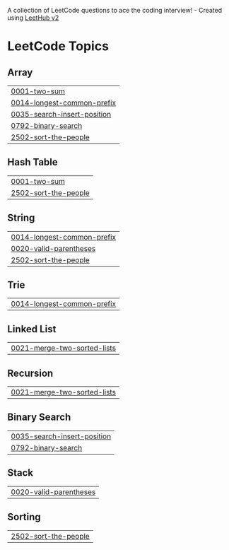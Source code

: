 A collection of LeetCode questions to ace the coding interview! - Created using [LeetHub v2](https://github.com/arunbhardwaj/LeetHub-2.0)
<!---LeetCode Topics Start-->
# LeetCode Topics
## Array
|  |
| ------- |
| [0001-two-sum](https://github.com/Hayatkheyredin/leetcode-solutions/tree/master/0001-two-sum) |
| [0014-longest-common-prefix](https://github.com/Hayatkheyredin/leetcode-solutions/tree/master/0014-longest-common-prefix) |
| [0035-search-insert-position](https://github.com/Hayatkheyredin/leetcode-solutions/tree/master/0035-search-insert-position) |
| [0792-binary-search](https://github.com/Hayatkheyredin/leetcode-solutions/tree/master/0792-binary-search) |
| [2502-sort-the-people](https://github.com/Hayatkheyredin/leetcode-solutions/tree/master/2502-sort-the-people) |
## Hash Table
|  |
| ------- |
| [0001-two-sum](https://github.com/Hayatkheyredin/leetcode-solutions/tree/master/0001-two-sum) |
| [2502-sort-the-people](https://github.com/Hayatkheyredin/leetcode-solutions/tree/master/2502-sort-the-people) |
## String
|  |
| ------- |
| [0014-longest-common-prefix](https://github.com/Hayatkheyredin/leetcode-solutions/tree/master/0014-longest-common-prefix) |
| [0020-valid-parentheses](https://github.com/Hayatkheyredin/leetcode-solutions/tree/master/0020-valid-parentheses) |
| [2502-sort-the-people](https://github.com/Hayatkheyredin/leetcode-solutions/tree/master/2502-sort-the-people) |
## Trie
|  |
| ------- |
| [0014-longest-common-prefix](https://github.com/Hayatkheyredin/leetcode-solutions/tree/master/0014-longest-common-prefix) |
## Linked List
|  |
| ------- |
| [0021-merge-two-sorted-lists](https://github.com/Hayatkheyredin/leetcode-solutions/tree/master/0021-merge-two-sorted-lists) |
## Recursion
|  |
| ------- |
| [0021-merge-two-sorted-lists](https://github.com/Hayatkheyredin/leetcode-solutions/tree/master/0021-merge-two-sorted-lists) |
## Binary Search
|  |
| ------- |
| [0035-search-insert-position](https://github.com/Hayatkheyredin/leetcode-solutions/tree/master/0035-search-insert-position) |
| [0792-binary-search](https://github.com/Hayatkheyredin/leetcode-solutions/tree/master/0792-binary-search) |
## Stack
|  |
| ------- |
| [0020-valid-parentheses](https://github.com/Hayatkheyredin/leetcode-solutions/tree/master/0020-valid-parentheses) |
## Sorting
|  |
| ------- |
| [2502-sort-the-people](https://github.com/Hayatkheyredin/leetcode-solutions/tree/master/2502-sort-the-people) |
<!---LeetCode Topics End-->